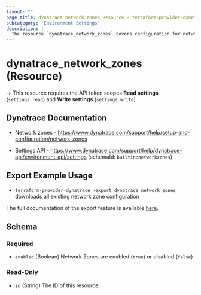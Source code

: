 ```yaml
---
layout: ""
page_title: dynatrace_network_zones Resource - terraform-provider-dynatrace"
subcategory: "Environment Settings"
description: |-
  The resource `dynatrace_network_zones` covers configuration for network zones
---
```


# dynatrace_network_zones (Resource)

-> This resource requires the API token scopes **Read settings** (`settings.read`) and **Write settings** (`settings.write`)

## Dynatrace Documentation

- Network zones - https://www.dynatrace.com/support/help/setup-and-configuration/network-zones

- Settings API - https://www.dynatrace.com/support/help/dynatrace-api/environment-api/settings (schemaId: `builtin:networkzones`)

## Export Example Usage

- `terraform-provider-dynatrace -export dynatrace_network_zones` downloads all existing network zone configuration

The full documentation of the export feature is available [here](https://dt-url.net/h203qmc).

<!-- schema generated by tfplugindocs -->
## Schema

### Required

- `enabled` (Boolean) Network Zones are enabled (`true`) or disabled (`false`)

### Read-Only

- `id` (String) The ID of this resource.
 